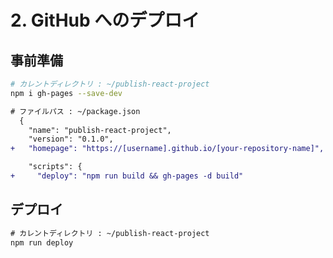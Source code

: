 # 2. GitHub へのデプロイ
## 事前準備
```bash
# カレントディレクトリ : ~/publish-react-project
npm i gh-pages --save-dev
```

```diff
# ファイルパス : ~/package.json
  {
    "name": "publish-react-project",
    "version": "0.1.0",
+   "homepage": "https://[username].github.io/[your-repository-name]",

    "scripts": {
+     "deploy": "npm run build && gh-pages -d build"
```

## デプロイ
```diff
# カレントディレクトリ : ~/publish-react-project
npm run deploy
```